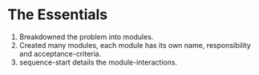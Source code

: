 # The Essentials

1. Breakdowned the problem into modules.
1. Created many modules, each module has its own name,
 responsibility and acceptance-criteria.
1. sequence-start details the module-interactions.
